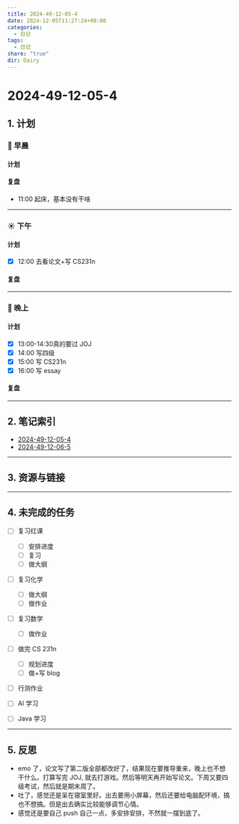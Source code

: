 ```yaml
---
title: 2024-49-12-05-4
date: 2024-12-05T11:27:24+08:00
categories:
  - 日记
tags:
  - 日记
share: "true"
dir: Dairy
---
```


# 2024-49-12-05-4

## 1. 计划

### 🌅 早晨

#### 计划

#### 复盘

- 11:00 起床，基本没有干啥

***

### ☀️ 下午

#### 计划

- [x] 12:00 去看论文+写 CS231n

#### 复盘

***

### 🌇 晚上

#### 计划

- [x] 13:00-14:30真的要过 JOJ  
- [x] 14:00 写四级  
- [x] 15:00 写 CS231n
- [x] 16:00 写 essay

#### 复盘

***

## 2. 笔记索引

- [2024-49-12-05-4](2024-49-12-05-4.md)
- [2024-49-12-06-5](2024-49-12-06-5.md)


---

## 3. 资源与链接

---

## 4. 未完成的任务

- [ ] 复习红课
    - [ ] 安排进度
    - [ ] 复习
    - [ ] 做大纲
- [ ] 复习化学
    - [ ] 做大纲
    - [ ] 做作业
- [ ] 复习数学
    - [ ] 做作业
- [ ] 做完 CS 231n
    - [ ] 规划进度
    - [ ] 做+写 blog
- [ ] 行测作业
- [ ] AI 学习
- [ ] Java 学习


---

## 5. 反思

- emo 了，论文写了第二版全部都改好了，结果现在要推导重来，晚上也不想干什么。打算写完 JOJ, 就去打游戏。然后等明天再开始写论文。下周又要四级考试，然后就是期末周了。
- 吐了，感觉还是呆在寝室里好。出去要用小屏幕，然后还要给电脑配环境，搞也不想搞。但是出去确实比较能够调节心情。
- 感觉还是要自己 push 自己一点，多安排安排，不然就一摆到底了。
